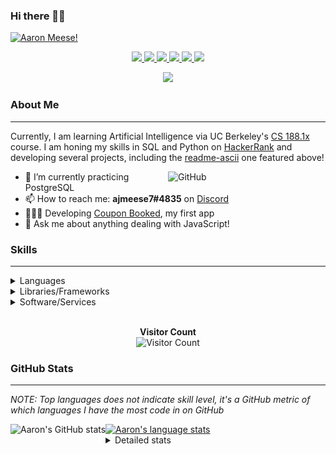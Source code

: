 ### Hi there 👋🏻
[![Aaron Meese!](https://user-images.githubusercontent.com/17814535/88975338-a2aabf00-d27f-11ea-963f-8a19608716b4.png)](https://github.com/ajmeese7/readme-ascii "README ASCII")

<p align="center">
  <a href="https://github.com/ajmeese7">
    <img src="https://img.shields.io/badge/-Github-000?style=flat&logo=Github&logoColor=white" />
  </a>
  <a href="https://www.linkedin.com/in/aaronmeese/">
    <img src="https://img.shields.io/badge/-LinkedIn-blue?style=flat&logo=Linkedin&logoColor=white" />
  </a>
  <a href="https://www.instagram.com/ajmeese7">
    <img src="https://img.shields.io/badge/-Instagram-c13584?style=flat&labelColor=c13584&logo=instagram&logoColor=white" />
  </a>
  <a href="https://twitter.com/ajmeese7">
    <img src="https://img.shields.io/badge/-Twitter-1ca0f1?style=flat-square&labelColor=1ca0f1&logo=twitter&logoColor=white&link=https://twitter.com/ajmeese7" />
  </a>
  <a href="https://medium.com/@ajmeese7">
    <img src="https://img.shields.io/badge/-Medium-03a57a?style=flat-square&labelColor=000000&logo=Medium&link=https://medium.com/@ajmeese7/" />
  </a>
  <a href="mailto:ajmeese7@gmail.com">
    <img src="https://img.shields.io/badge/-Gmail-c14438?style=flat&logo=Gmail&logoColor=white" />
  </a>
</p>
<p align="center">
  <a href="https://www.codewars.com/users/ajmeese7">
    <img src="https://www.codewars.com/users/ajmeese7/badges/large" />
  </a>
</p>

### About Me ###
----------------------------------------------------------------------------------------------------------------------------
Currently, I am learning Artificial Intelligence via UC Berkeley's [CS 188.1x](https://courses.edx.org/courses/BerkeleyX/CS188.1x-4/1T2015/course/) course.
I am honing my skills in SQL and Python on [HackerRank](https://www.hackerrank.com/ajmeese7) and developing several projects, including the 
[readme-ascii](https://github.com/ajmeese7/readme-ascii) one featured above!

<img width="50%" align="right" alt="GitHub" src="https://raw.githubusercontent.com/onimur/.github/master/.resources/git-header.svg" />

- 🔭 I’m currently practicing PostgreSQL
- 📫 How to reach me: **ajmeese7#4835** on [Discord](https://discord.com)
- 👨🏼‍💻 Developing [Coupon Booked](https://couponbooked.com), my first app
- 💬 Ask me about anything dealing with JavaScript!
<!-- TODO: make this pretty enough to promote!
- 🎯 Portfolio site: [https://aaronmeese.com](https://aaronmeese.com/)
-->

### Skills ###
----------------------------------------------------------------------------------------------------------------------------
<details>
<summary>Languages</summary>

+ JavaScript
+ HTML
+ CSS
    + [README ASCII](https://github.com/ajmeese7/readme-ascii)
+ PHP
+ Java
    + [BRCC Java](https://github.com/ajmeese7/brcc-java)
    + [Euler Problems](https://github.com/ajmeese7/euler-problems)

</details>
<details>
<summary>Libraries/Frameworks</summary>

+ NodeJS
    + [Snapchat Share](https://github.com/ajmeese7/snapchat-share)
    + [FRC Spreadsheets](https://github.com/ajmeese7/frc-spreadsheets)
+ Cordova
+ jQuery
+ Discord.js
    + [Spambot](https://github.com/ajmeese7/spambot)
    + [Automatic Reactions](https://github.com/ajmeese7/automatic-reactions)
    + [Multiple Reactions](https://github.com/ajmeese7/multiple-reactions)

</details>
<details>
<summary>Software/Services</summary>

+ Wallpaper Engine
    + [Random Wallpaper](https://github.com/ajmeese7/random-wallpaper)
    + [Image of the Day](https://github.com/ajmeese7/image-of-the-day)
+ phpMyAdmin
+ Cloudinary
+ Puppeteer
    + [README ASCII](https://github.com/ajmeese7/readme-ascii)
    + [Dynamic Page Retrieval](https://github.com/ajmeese7/dynamic-page-retrieval)
+ Nightmare.js
    + [Steam Queue Clicker](https://github.com/ajmeese7/steam-queue-clicker)
    + [Repbot](https://github.com/ajmeese7/repbot)
+ Firefox Extensions
    + [Chess Next Move](https://github.com/ajmeese7/chess-next-move)
    + [Gmail Label Organizer](https://github.com/ajmeese7/gmail-label-organizer)
+ Google Analytics
+ Heroku
+ Nexmo
</details>

<p align="center">
  <br>
  <b>Visitor Count</b><br>
  <img src="https://profile-counter.glitch.me/ajmeese7/count.svg" alt="Visitor Count"/>
</p>

### GitHub Stats ###
----------------------------------------------------------------------------------------------------------------------------
*NOTE: Top languages does not indicate skill level, it's a GitHub metric of which languages I have the most code in on GitHub*

<a href="https://profile-summary-for-github.com/user/ajmeese7">
  <img align="left" height="170px" src="https://github-readme-stats.vercel.app/api?username=ajmeese7&show_icons=true&line_height=27&count_private=true&include_all_commits=true" alt="Aaron's GitHub stats"/>
  <img src="https://github-readme-stats.vercel.app/api/top-langs/?username=ajmeese7&hide_langs_below=5&layout=compact" alt="Aaron's language stats"/>
</a>

<details>
<summary>Detailed stats</summary>

### :zap: Recent Activity
<!--START_SECTION:activity-->
1. 🗣 Commented on [#3](https://github.com//ajmeese7/readme-ascii/issues/3) in [ajmeese7/readme-ascii](https://github.com//ajmeese7/readme-ascii)
2. ❗️ Closed issue [#4](https://github.com//ajmeese7/repbot/issues/4) in [ajmeese7/repbot](https://github.com//ajmeese7/repbot)
3. 🗣 Commented on [#3](https://github.com//ajmeese7/readme-ascii/issues/3) in [ajmeese7/readme-ascii](https://github.com//ajmeese7/readme-ascii)
4. ❗️ Opened issue [#4](https://github.com//ajmeese7/repbot/issues/4) in [ajmeese7/repbot](https://github.com//ajmeese7/repbot)
5. 💪 Opened PR [#1](https://github.com//DYstebo/StinkyBot/pull/1) in [DYstebo/StinkyBot](https://github.com//DYstebo/StinkyBot)
<!--END_SECTION:activity-->

### 🧐 Waka Stats
<!--START_SECTION:waka-->
![Lines of code](https://img.shields.io/badge/From%20Hello%20World%20I've%20written-6.5%20million%20Lines%20of%20code-blue)

**🐱 My GitHub Data** 

> 🏆 418 Contributions in year 2020
 > 
> 📦 Used 43.9 kB in GitHub's Storage 
 > 
> 💼 Opted to Hire
 > 
> 📜 43 Public Repositories 
 > 
> 🔑 15 Owned Private Repositories 

**I'm an early 🐤** 

```text
🌞 Morning    108 commits    ██████░░░░░░░░░░░░░░░░░░░   24.66% 
🌆 Daytime    222 commits    ████████████░░░░░░░░░░░░░   50.68% 
🌃 Evening    106 commits    ██████░░░░░░░░░░░░░░░░░░░   24.2% 
🌙 Night      2 commits      ░░░░░░░░░░░░░░░░░░░░░░░░░   0.46%

```
📅 **I'm Most Productive on Saturdays** 

```text
Monday       48 commits     ██░░░░░░░░░░░░░░░░░░░░░░░   10.96% 
Tuesday      64 commits     ███░░░░░░░░░░░░░░░░░░░░░░   14.61% 
Wednesday    65 commits     ███░░░░░░░░░░░░░░░░░░░░░░   14.84% 
Thursday     58 commits     ███░░░░░░░░░░░░░░░░░░░░░░   13.24% 
Friday       65 commits     ███░░░░░░░░░░░░░░░░░░░░░░   14.84% 
Saturday     82 commits     ████░░░░░░░░░░░░░░░░░░░░░   18.72% 
Sunday       56 commits     ███░░░░░░░░░░░░░░░░░░░░░░   12.79%

```


📊 **This week I spent my time on** 

```text
⌚︎ Timezone: America/Chicago

💬 Languages: 
JavaScript               9 mins              ██████████░░░░░░░░░░░░░░░   41.46% 
YAML                     9 mins              ██████████░░░░░░░░░░░░░░░   40.31% 
Markdown                 4 mins              ████░░░░░░░░░░░░░░░░░░░░░   18.11% 
EJS                      0 secs              ░░░░░░░░░░░░░░░░░░░░░░░░░   0.11%

🐱‍💻 Projects: 
ajmeese7                 13 mins             ██████████████░░░░░░░░░░░   58.43% 
repbot                   9 mins              ██████████░░░░░░░░░░░░░░░   41.46% 
galley-calls             0 secs              ░░░░░░░░░░░░░░░░░░░░░░░░░   0.11%

```

**I mostly code in JavaScript** 

```text
JavaScript   19 repos       █████████████░░░░░░░░░░░░   52.78% 
HTML         7 repos        ████░░░░░░░░░░░░░░░░░░░░░   19.44% 
Java         4 repos        ██░░░░░░░░░░░░░░░░░░░░░░░   11.11% 
Python       2 repos        █░░░░░░░░░░░░░░░░░░░░░░░░   5.56% 
CSS          1 repos        ░░░░░░░░░░░░░░░░░░░░░░░░░   2.78% 
QML          1 repos        ░░░░░░░░░░░░░░░░░░░░░░░░░   2.78% 
PHP          1 repos        ░░░░░░░░░░░░░░░░░░░░░░░░░   2.78%

```


**Timeline**

![Chart not found](https://github.com/ajmeese7/ajmeese7/blob/master/charts/bar_graph.png) 


<!--END_SECTION:waka-->
</details>
